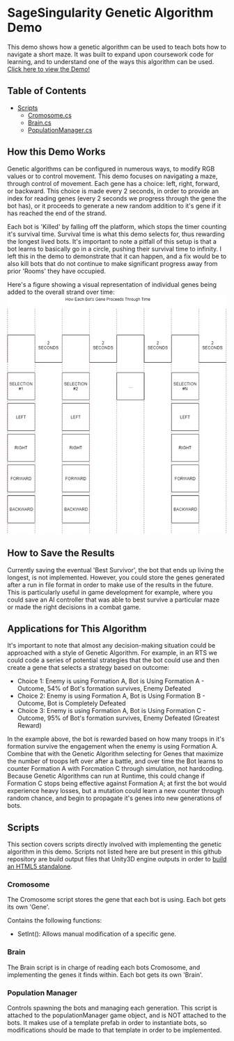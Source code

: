# SageSingularity Genetic Algorithm Demo
This demo shows how a genetic algorithm can be used to teach bots how to navigate a short maze. It was built to expand upon coursework code for learning, and to understand one of the ways this algorithm can be used. [Click here to view the Demo!](https://sagesingularity.github.io/UnityGeneticAlgorithm_Movement/)

## Table of Contents
 - [Scripts](#scripts)
   - [Cromosome.cs](#cromosome)
   - [Brain.cs](#brain)
   - [PopulationManager.cs](#population-manager)

## How this Demo Works
Genetic algorithms can be configured in numerous ways, to modify RGB values or to control movement. This demo focuses on navigating a maze, through control of movement. Each gene has a choice: left, right, forward, or backward. This choice is made every 2 seconds, in order to provide an index for reading genes (every 2 seconds we progress through the gene the bot has), or it proceeds to generate a new random addition to it's gene if it has reached the end of the strand.

Each bot is 'Killed' by falling off the platform, which stops the timer counting it's survival time. Survival time is what this demo selects for, thus rewarding the longest lived bots. It's important to note a pitfall of this setup is that a bot learns to basically go in a circle, pushing their survival time to infinity. I left this in the demo to demonstrate that it can happen, and a fix would be to also kill bots that do not continue to make significant progress away from prior 'Rooms' they have occupied.

Here's a figure showing a visual representation of individual genes being added to the overall strand over time:
![](GeneTimingDiagram.jpg?raw=true)

## How to Save the Results
Currently saving the eventual 'Best Survivor', the bot that ends up living the longest, is not implemented. However, you could store the genes generated after a run in file format in order to make use of the results in the future. This is particularly useful in game development for example, where you could save an AI controller that was able to best survive a particular maze or made the right decisions in a combat game.

## Applications for This Algorithm
It's important to note that almost any decision-making situation could be approached with a style of Genetic Algorithm. For example, in an RTS we could code a series of potential strategies that the bot could use and then create a gene that selects a strategy based on outcome:

 - Choice 1: Enemy is using Formation A, Bot is Using Formation A - Outcome, 54% of Bot's formation survives, Enemy Defeated
 - Choice 2: Enemy is using Formation A, Bot is Using Formation B - Outcome, Bot is Completely Defeated
 - Choice 3: Enemy is using Formation A, Bot is Using Formation C - Outcome, 95% of Bot's formation survives, Enemy Defeated (Greatest Reward)
 
In the example above, the bot is rewarded based on how many troops in it's formation survive the engagement when the enemy is using Formation A. Combine that with the Genetic Algorithm selecting for Genes that maximize the number of troops left over after a battle, and over time the Bot learns to counter Formation A with Forcmation C through simulation, not hardcoding. Because Genetic Algorithms can run at Runtime, this could change if Formation C stops being effective against Formation A; at first the bot would experience heavy losses, but a mutation could learn a new counter through random chance, and begin to propagate it's genes into new generations of bots.

## Scripts
This section covers scripts directly involved with implementing the genetic algorithm in this demo. Scripts not listed here are but present in this github repository are build output files that Unity3D engine outputs in order to [build an HTML5 standalone](https://docs.unity3d.com/Manual/webgl-gettingstarted.html).

### Cromosome
The Cromosome script stores the gene that each bot is using. Each bot gets its own 'Gene'.

Contains the following functions:
 - SetInt(): Allows manual modification of a specific gene. 

### Brain
The Brain script is in charge of reading each bots Cromosome, and implementing the genes it finds within. Each bot gets its own 'Brain'.

### Population Manager
Controls spawning the bots and managing each generation. This script is attached to the populationManager game object, and is NOT attached to the bots. It makes use of a template prefab in order to instantiate bots, so modifications should be made to that template in order to be implemented.
